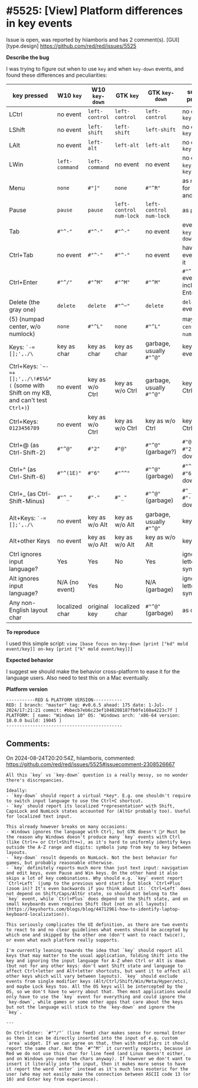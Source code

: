 
#5525: [View] Platform differences in key events
================================================================================
Issue is open, was reported by hiiamboris and has 2 comment(s).
[GUI] [type.design]
<https://github.com/red/red/issues/5525>

**Describe the bug**


I was trying to figure out when to use `key` and when `key-down` events, and found these differences and peculiarities:

| key pressed | W10 `key` | W10 `key-down` | GTK `key` | GTK `key-down` | suggested preference |
| -|-|-|-|-|-|
| LCtrl | no event | `left-control` | `left-control` | `left-control` | no event for `key` |
| LShift | no event | `left-shift` | `left-shift` | `left-shift` | no event for `key` |
| LAlt | no event | `left-alt` | `left-alt` | `left-alt` | no event for `key` |
| LWin | `left-command` | `left-command` | no event | no event | no event for `key`, event for `key-down` |
| Menu | `none` | `#"]"` | `none` | `#"^R"` | as `menu` word for both `key` and `key-down` |
| Pause | `pause` | `pause` | `left-control` `num-lock` | `left-control` `num-lock` | as `pause` |
| Tab | `#"^-"` | `#"^-"` | `#"^-"` | no event | event for both `key` and `key-down` |
| Ctrl+Tab | no event | `#"^-"` | `#"^-"` | no event | have both events report it |
| Ctrl+Enter | `#"^/"` | `#"^M"` | `#"^M"` | `#"^M"` | `#"^/"` everywhere, incl. normal Enter |
| Delete (the gray one) | `delete` | `delete` | `#"^~"` | `delete` | `delete` everywhere |
| {5} (numpad center, w/o numlock) | `none` | `#"^L"` | `none` | `#"^L"` | maybe as `center` or `numpad5` word? |
| Keys: `` `-=[];',./\ `` | key as char | key as char | key as char | garbage, usually `#"^@"` | key as char everywhere |
| Ctrl+Keys: `` `~-=+[];',./\!#$%&*( `` (some with Shift on my KB, and can't test `Ctrl+)`) | no event | key as w/o Ctrl | key as w/o Ctrl | garbage, usually `#"^@"` | key as w/o Ctrl |
| Ctrl+Keys: `0123456789` | no event | key as w/o Ctrl | key as w/o Ctrl | key as w/o Ctrl | key as w/o Ctrl |
| Ctrl+@ (as Ctrl-Shift-2) | `#"^@"` | `#"2"` | `#"@"` |  `#"^@"` (garbage?) | `#"@"` for key, `#"2"` for key-down |
| Ctrl+^ (as Ctrl-Shift-6) | `#"^(1E)"` | `#"6"` | `#"^^"` |  `#"^@"` (garbage) | `#"^^"` for key, `#"6"` for key-down |
| Ctrl+_ (as Ctrl-Shift-Minus) | `#"^_"` | `#"-"` | `#"_"` |  `#"^@"` (garbage) | `#"_"` for key, `#"-"` for key-down |
| Alt+Keys: `` `-=[];',./\ `` | no event | key as w/o Alt | key as w/o Alt | garbage, usually `#"^@"` | key as w/o Alt |
| Alt+other Keys | no event | key as w/o Alt | key as w/o Alt | key as w/o Alt | key as w/o Alt |
| Ctrl ignores input language? | Yes | Yes | No | Yes | ignore for letters, not for symbols/digits |
| Alt ignores input language? | N/A (no event) | Yes | No | N/A (garbage) | ignore for letters, not for symbols/digits |
| Any non-English layout char | localized char | original key | localized char | `#"^@"` (garbage) | as on W10 |


**To reproduce**

I used this simple script:
`view [base focus on-key-down [print ["kd" mold event/key]] on-key [print ["k" mold event/key]]]`

**Expected behavior**

I suggest we should make the behavior cross-platform to ease it for the language users. Also need to test this on a Mac eventually.

**Platform version**
```
-----------RED & PLATFORM VERSION----------- 
RED: [ branch: "master" tag: #v0.6.5 ahead: 175 date: 1-Jul-2024/17:21:21 commit: #bbecb7eb6c23ef1040208187fb0fe160a4223c7f ]
PLATFORM: [ name: "Windows 10" OS: 'Windows arch: 'x86-64 version: 10.0.0 build: 19045 ]
--------------------------------------------
```


Comments:
--------------------------------------------------------------------------------

On 2024-08-24T20:20:54Z, hiiamboris, commented:
<https://github.com/red/red/issues/5525#issuecomment-2308526667>

    All this `key` vs `key-down` question is a really messy, so no wonder there's discrepancies.
    
    Ideally:
    - `key-down` should report a virtual *key*. E.g. one shouldn't require to switch input language to use the Ctrl+C shortcut.
    - `key` should report its localized *representation* with Shift, CapsLock and NumLock states accounted for (AltGr probably too). Useful for localized text input.
    
    This already however breaks on many occasions:
    - Windows ignores the language with Ctrl, but GTK doesn't 🤦‍♂️ Must be the reason why Windows doesn't produce many `key` events with Ctrl (like Ctrl+= or Ctrl+Shift+=), as it's hard to uniformly identify keys outside the A-Z range and digits: symbols jump from key to key between layouts.
    - `key-down` result depends on NumLock. Not the best behavior for games, but probably reasonable otherwise.
    - `key` definitely reports much more than just text input: navigation and edit keys, even Pause and Win keys. On the other hand it also skips a lot of key combinations. Why should e.g. `key` event report `Ctrl+Left` (jump to the previous word start) but block `Ctrl+Plus` (zoom in)? It's even backwards if you think about it: `Ctrl+Left` does not depend on Shift/Caps/AltGr state, so should not belong to the `key` event, while `Ctrl+Plus` does depend on the Shift state, and on small keyboards even requires Shift (but [not on all layouts](https://keyshorts.com/blogs/blog/44712961-how-to-identify-laptop-keyboard-localization)).
    
    This seriously complicates the UI definition, as there are two events to react to and no clear guidelines what events should be accepted by which one and skipped by the other one (don't want to react twice!), or even what each platform really supports.
    
    I'm currently leaning towards the idea that `key` should report all keys that may matter to the usual application, folding Shift into the key and ignoring the input language for A-Z when Ctrl or Alt is down (but not for any other keys: don't want Shift state and language to affect Ctrl+letter and Alt+letter shortcuts, but want it to affect all other keys which will vary between layouts). `key` should exclude events from single modifier keys (Alt/Ctrl/Shift/Win/Meta/Hyper/etc), and maybe Lock keys too. All the OS keys will be intercepted by the OS, so we don't have to worry about that. Then most applications would only have to use the `key` event for everything and could ignore the `key-down`, while games or some other apps that care about the keys but not the language will stick to the `key-down` and ignore the `key`.
    
    ---
    
    On Ctrl+Enter: `#"^/"` (line feed) char makes sense for normal Enter as then it can be directly inserted into the input of e.g. custom `area` widget. If we can agree on that, then with modifiers it should report the same char. Not the `#"^M"` it currently reports, because in Red we do not use this char for line feed (and Linux doesn't either, and on Windows you need two chars anyway). If however we don't want to insert it literally into the input, then it makes more sense to have it report the word `enter` instead as it's much less esoteric for the user (who may not easily make the connection between ASCII code 13 (or 10) and Enter key from experience).

